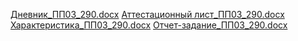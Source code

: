 [Дневник_ПП03_290.docx](https://github.com/user-attachments/files/19789428/_.03_290.docx)
[Аттестационный лист_ПП03_290.docx](https://github.com/user-attachments/files/19789427/_.03_290.docx)
[Характеристика_ПП03_290.docx](https://github.com/user-attachments/files/19789426/_.03_290.docx)
[Отчет-задание_ПП03_290.docx](https://github.com/user-attachments/files/19789425/-._.03_290.docx)
